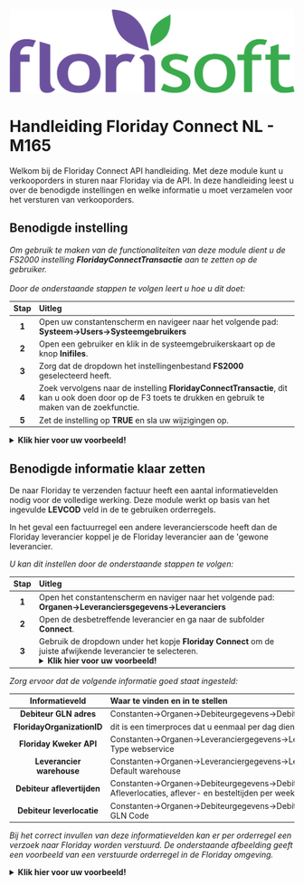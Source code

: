 <img src="../../fslogo.png" alt="Florisoft Corporate Logo">

# Handleiding Floriday Connect NL - M165

Welkom bij de Floriday Connect API handleiding. Met deze module kunt u verkooporders in sturen naar Floriday via de API. In deze handleiding leest u over de benodigde instellingen en welke informatie u moet verzamelen voor het versturen van verkooporders.

## Benodigde instelling

*Om gebruik te maken van de functionaliteiten van deze module dient u de FS2000 instelling **FloridayConnectTransactie** aan te zetten op de gebruiker.<br><br>Door de onderstaande stappen te volgen leert u hoe u dit doet:*

|Stap|Uitleg|
|:-:|:--|
|**1**|Open uw constantenscherm en navigeer naar het volgende pad:<BR>**Systeem→Users→Systeemgebruikers**|
|**2**|Open een gebruiker en klik in de systeemgebruikerskaart op de knop **Inifiles**.|
|**3**|Zorg dat de dropdown het instellingenbestand **FS2000** geselecteerd heeft.|
|**4**|Zoek vervolgens naar de instelling **FloridayConnectTransactie**, dit kan u ook doen door op de F3 toets te drukken en gebruik te maken van de zoekfunctie.|
|**5**|Zet de instelling op **TRUE** en sla uw wijzigingen op.|

<details><summary><b>Klik hier voor uw voorbeeld!</b></summary><img src="Connect/image1.png"></details>

## Benodigde informatie klaar zetten

De naar Floriday te verzenden factuur heeft een aantal informatievelden nodig voor de volledige werking. Deze module werkt op basis van het ingevulde **LEVCOD** veld in de te gebruiken orderregels.

In het geval een factuurregel een andere leverancierscode heeft dan de Floriday leverancier koppel je de Floriday leverancier aan de 'gewone leverancier. 

*U kan dit instellen door de onderstaande stappen te volgen:*

|Stap|Uitleg|
|:-:|:--|
|**1**|Open het constantenscherm en naviger naar het volgende pad:<br>**Organen→Leveranciersgegevens→Leveranciers**|
|**2**|Open de desbetreffende leverancier en ga naar de subfolder **Connect**.|
|**3**|Gebruik de dropdown under het kopje **Floriday Connect** om de juiste afwijkende leverancier te selecteren.<details><summary><b>Klik hier voor uw voorbeeld!</b></summary><img src="Connect/image3.png"></details>|


*Zorg ervoor dat de volgende informatie goed staat ingesteld:*

|Informatieveld|Waar te vinden en in te stellen|
|:-:|:--|
|**Debiteur GLN adres**|Constanten→Organen→Debiteurgegevens→Debiteuren→Debiteurkaart/Adressen: GLN Code|
|**FloridayOrganizationID**|dit is een timerproces dat u eenmaal per dag dient te draaien.|
|**Floriday Kweker API**|Constanten→Organen→Leveranciergegevens→Leveranciers→Leveranicerkaart/Webservice: Type webservice|
|**Leverancier warehouse**|Constanten→Organen→Leveranciergegevens→Leveranciers→Leveranicerkaart/Webservice: Default warehouse|
|**Debiteur aflevertijden**|Constanten→Organen→Debiteurgegevens→Debiteuren→Debiteurkaart/Internet/Webservice: Afleverlocaties, aflever- en besteltijden per weekdag|
|**Debiteur leverlocatie**|Constanten→Organen→Debiteurgegevens→Debiteuren→Debiteurkaart/Adressen/Afleveradres: GLN Code|

*Bij het correct invullen van deze informatievelden kan er per orderregel een verzoek naar Floriday worden verstuurd. De onderstaande afbeelding geeft een voorbeeld van een verstuurde orderregel in de Floriday omgeving.*

<details><summary><b>Klik hier voor uw voorbeeld!</b></summary><img src="Connect/image2.png"></details>


